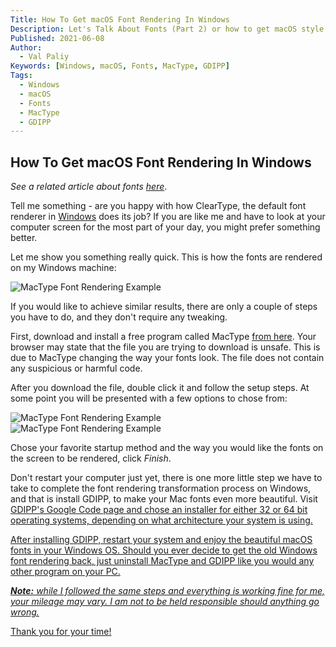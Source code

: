 ```yaml
---
Title: How To Get macOS Font Rendering In Windows
Description: Let's Talk About Fonts (Part 2) or how to get macOS style font rendering in Windows.
Published: 2021-06-08
Author:
  - Val Paliy
Keywords: [Windows, macOS, Fonts, MacType, GDIPP]
Tags:
  - Windows
  - macOS
  - Fonts
  - MacType
  - GDIPP
---
```


## How To Get macOS Font Rendering In Windows

<i>See a related article about fonts <a href="https://valticus.netlify.app/posts/lets-talk-about-fonts">here</a></i>.

Tell me something - are you happy with how ClearType, the default font renderer in <a href="https://valticus.netlify.app/tags/windows">Windows</a> does its job? If you are like me and have to look at your computer screen for the most part of your day, you might prefer something better.

Let me show you something really quick. This is how the fonts are rendered on my Windows machine:

<div class="align_center" style="height:auto; max-width: 100%; border:none; display:block;">
<img src='/img/mactype-0.png' loading='lazy' alt='MacType Font Rendering Example' title='MacType Font Rendering Example' class="align_center">

If you would like to achieve similar results, there are only a couple of steps you have to do, and they don't require any tweaking.

First, download and install a free program called MacType <a href="https://www.mactype.net/">from here</a>. Your browser may state that the file you are trying to download is unsafe. This is due to MacType changing the way your fonts look. The file does not contain any suspicious or harmful code.

After you download the file, double click it and follow the setup steps. At some point you will be presented with a few options to chose from:

<div class="align_center" style="height:auto; max-width: 100%; border:none; display:block;">
<img src='/img/mactype-1.png' loading='lazy' alt='MacType Font Rendering Example' title='MacType Font Rendering Example' class="align_center"></br>
<div class="align_center" style="height:auto; max-width: 100%; border:none; display:block;">
<img src='/img/mactype-2.png' loading='lazy' alt='MacType Font Rendering Example' title='MacType Font Rendering Example' class="align_center">

Chose your favorite startup method and the way you would like the fonts on the screen to be rendered, click <i>Finish</i>.

Don't restart your computer just yet, there is one more little step we have to take to complete the font rendering transformation process on Windows, and that is install GDIPP, to make your Mac fonts even more beautiful. Visit <a href="https://code.google.com/archive/p/gdipp/downloads">GDIPP's Google Code page and chose an installer for either 32 or 64 bit operating systems, depending on what architecture your system is using.

After installing GDIPP, restart your system and enjoy the beautiful macOS fonts in your Windows OS. Should you ever decide to get the old Windows font rendering back, just uninstall MacType and GDIPP like you would any other program on your PC.

<i><b>Note:</b> while I followed the same steps and everything is working fine for me, your mileage may vary. I am not to be held responsible should anything go wrong.</i>

Thank you for your time!
